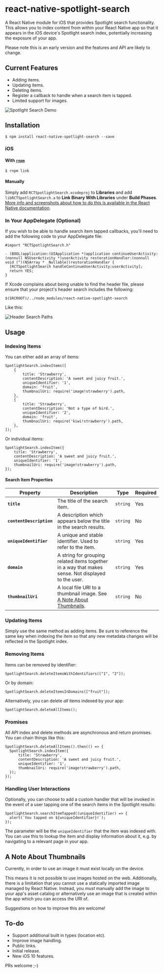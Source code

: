 # react-native-spotlight-search

A React Native module for iOS that provides Spotlight search functionality. This allows you to index content from within your React Native app so that it appears in the iOS device's Spotlight search index, potentially increasing the exposure of your app.

Please note this is an early version and the features and API are likely to change.

## Current Features

* Adding items.
* Updating items.
* Deleting items.
* Register a callback to handle when a search item is tapped.
* Limited support for images.

![Spotlight Search Demo](http://i.imgur.com/tbI3yAs.gif)

## Installation

`$ npm install react-native-spotlight-search --save`

### iOS

#### With [`rnpm`](https://github.com/rnpm/rnpm)

`$ rnpm link`

#### Manually

Simply add `RCTSpotlightSearch.xcodeproj` to **Libraries** and add `libRCTSpotlightSearch.a` to **Link Binary With Libraries** under **Build Phases**. [More info and screenshots about how to do this is available in the React Native documentation](http://facebook.github.io/react-native/docs/linking-libraries-ios.html#content).

### In Your AppDelegate (Optional)

If you wish to be able to handle search item tapped callbacks, you'll need to add the following code to your AppDelegate file:

```
#import "RCTSpotlightSearch.h"

- (BOOL)application:(UIApplication *)application continueUserActivity:(nonnull NSUserActivity *)userActivity restorationHandler:(nonnull void (^)(NSArray * _Nullable))restorationHandler {
  [RCTSpotlightSearch handleContinueUserActivity:userActivity];
  return YES;
}
```

If Xcode complains about being unable to find the header file, please ensure that your project's header search includes the following:

`$(SRCROOT)/../node_modules/react-native-spotlight-search`

Like this:

![Header Search Paths](http://i.imgur.com/r69EMcQ.png)

## Usage

### Indexing Items

You can either add an array of items:

```
SpotlightSearch.indexItems([
    {
        title: 'Strawberry',
        contentDescription: 'A sweet and juicy fruit.',
        uniqueIdentifier: '1',
        domain: 'fruit',
        thumbnailUri: require('image!strawberry').path,
    },
    {
        title: 'Strawberry',
        contentDescription: 'Not a type of bird.',
        uniqueIdentifier: '2',
        domain: 'fruit',
        thumbnailUri: require('kiwi!strawberry').path,
    },
]);
```

Or individual items:

```
SpotlightSearch.indexItem({
    title: 'Strawberry',
    contentDescription: 'A sweet and juicy fruit.',
    uniqueIdentifier: '1',
    thumbnailUri: require('image!strawberry').path,
});
```

#### Search Item Properties

| Property | Description | Type | Required |
|---|----|---|---|
|**`title`**|The title of the search item.|`string`|Yes|
|**`contentDescription`**|A description which appears below the title in the search results.|`string`|No|
|**`uniqueIdentifier`**|A unique and stable identifier. Used to refer to the item. |`string`|Yes|
|**`domain`**|A string for grouping related items together in a way that makes sense. Not displayed to the user. |`string`|Yes|
|**`thumbnailUri`**|A local file URI to a thumbnail image. See [A Note About Thumbnails](#a-note-about-thumbnails).|`string`|No|

### Updating Items

Simply use the same method as adding items. Be sure to reference the same key when indexing the item so that any new metadata changes will be reflected in the Spotlight index.

### Removing Items

Items can be removed by identifier:

```
SpotlightSearch.deleteItemsWithIdentifiers(["1", "2"]);
```

Or by domain:

```
SpotlightSearch.deleteItemsInDomains(["fruit"]);
```

Alternatively, you can delete _all_ items indexed by your app:

```
SpotlightSearch.deleteAllItems();
```

### Promises

All API index and delete methods are asynchronous and return promises. You can chain things like this:

```
SpotlightSearch.deleteAllItems().then(() => {
  SpotlightSearch.indexItem({
      title: 'Strawberry',
      contentDescription: 'A sweet and juicy fruit.',
      uniqueIdentifier: '1',
      thumbnailUri: require('image!strawberry').path,
  });
});
```

### Handling User Interactions

Optionally, you can choose to add a custom handler that will be invoked in the event of a user tapping one of the search items in the Spotlight results:

```
SpotlightSearch.searchItemTapped((uniqueIdentifier) => {
  alert(`You tapped on ${uniqueIdentifier}!`);
});
```

The parameter will be the ```uniqueIdentifier``` that the item was indexed with. You can use this to lookup the item and display information about it, e.g. by navigating to a relevant page in your app.

## A Note About Thumbnails

Currently, in order to use an image it must exist locally on the device.

This means it is not possible to use images hosted on the web. Additionally, there is a limitation that you cannot use a statically imported image managed by React Native. Instead, you _must_ manually add the image to your app's asset catalog or alternatively use an image that is created within the app which you can access the URI of.

Suggestions on how to improve this are welcome!

## To-do

* Support additional built in types (location etc).
* Improve image handling.
* Public links.
* Initial release.
* New iOS 10 features.

PRs welcome ;-)
